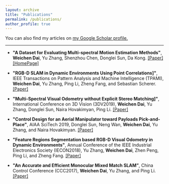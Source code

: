 ```yaml
---
layout: archive
title: "Publications"
permalink: /publications/
author_profile: true
---
```


You can also find my articles on <u><a href="https://scholar.google.com/citations?hl=en&user=CAAqkAIAAAAJ"> my Google Scholar profile</a>.</u>

------

* **"A Dataset for Evaluating Multi-spectral Motion Estimation Methods"**, 
**Weichen Dai**, Yu Zhang, Shenzhou Chen, Donglei Sun, Da Kong. 
[[Paper]](https://arxiv.org/abs/2007.00622)
[[HomePage]](https://github.com/NGCLAB/multi-spectral-dataset)

* **"RGB-D SLAM in Dynamic Environments Using Point Correlations]"**, 
IEEE Transactions on Pattern Analysis and Machine Intelligence (TPAMI), 
**Weichen Dai**, Yu Zhang, Ping Li, Zheng Fang, and Sebastian Scherer. 
[[Paper]](https://ieeexplore.ieee.org/document/9145704)

* **"Multi-Spectral Visual Odometry without Explicit Stereo Matching]"**, 
International Conference on 3D Vision (3DV2019),
**Weichen Dai**, Yu Zhang, Donglei Sun, Naira Hovakimyan, Ping Li. 
[[Paper]](https://ieeexplore.ieee.org/abstract/document/8885483)

* **"Control Design for an Aerial Manipulator toward Payloads Pick-and-Place"**, 
AIAA SciTech 2019,
Donglei Sun, Neng Wan, **Weichen Dai**, Yu Zhang, and Naira Hovakimyan.
[[Paper]](https://arc.aiaa.org/doi/pdf/10.2514/6.2019-1291)

* **"Feature Regions Segmentation based RGB-D Visual Odometry in Dynamic Environments"**, 
Annual Conference of the IEEE Industrial Electronics Society (IECON2018), 
Yu Zhang, **Weichen Dai**, Zhen Peng, Ping Li, and Zheng Fang.
[[Paper]](https://ieeexplore.ieee.org/abstract/document/8591053)


* **"An Accurate and Efficient Monocular Mixed Match SLAM”**, 
China Control Conference (CCC2017),
**Weichen Dai**, Yu Zhang, and Ping Li.
[[Paper]](https://ieeexplore.ieee.org/abstract/document/8028440)

<!-- {% if author.googlescholar %}
  You can also find my articles on <u><a href="{{author.googlescholar}}">my Google Scholar profile</a>.</u>
{% endif %} -->

<!-- {% include base_path %}


{% for post in site.publications reversed %}
  {% include archive-single.html %}
{% endfor %} -->
